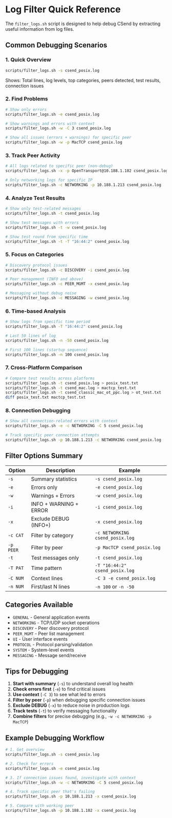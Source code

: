 # Log Filter Quick Reference

The `filter_logs.sh` script is designed to help debug CSend by extracting useful information from log files.

## Common Debugging Scenarios

### 1. Quick Overview
```bash
scripts/filter_logs.sh -s csend_posix.log
```
Shows: Total lines, log levels, top categories, peers detected, test results, connection issues

### 2. Find Problems
```bash
# Show only errors
scripts/filter_logs.sh -e csend_posix.log

# Show warnings and errors with context
scripts/filter_logs.sh -w -C 3 csend_posix.log

# Show all issues (errors + warnings) for specific peer
scripts/filter_logs.sh -w -p MacTCP csend_posix.log
```

### 3. Track Peer Activity
```bash
# All logs related to specific peer (non-debug)
scripts/filter_logs.sh -x -p OpenTransport@10.188.1.102 csend_posix.log

# Only networking logs for specific IP
scripts/filter_logs.sh -c NETWORKING -p 10.188.1.213 csend_posix.log
```

### 4. Analyze Test Results
```bash
# Show only test-related messages
scripts/filter_logs.sh -t csend_posix.log

# Show test messages with errors
scripts/filter_logs.sh -t -w csend_posix.log

# Show test round from specific time
scripts/filter_logs.sh -t -T "16:44:2" csend_posix.log
```

### 5. Focus on Categories
```bash
# Discovery protocol issues
scripts/filter_logs.sh -c DISCOVERY -i csend_posix.log

# Peer management (INFO and above)
scripts/filter_logs.sh -c PEER_MGMT -x csend_posix.log

# Messaging without debug noise
scripts/filter_logs.sh -c MESSAGING -w csend_posix.log
```

### 6. Time-based Analysis
```bash
# Show logs from specific time period
scripts/filter_logs.sh -T "16:44:2" csend_posix.log

# Last 50 lines of log
scripts/filter_logs.sh -n -50 csend_posix.log

# First 100 lines (startup sequence)
scripts/filter_logs.sh -n 100 csend_posix.log
```

### 7. Cross-Platform Comparison
```bash
# Compare test results across platforms
scripts/filter_logs.sh -t csend_posix.log > posix_test.txt
scripts/filter_logs.sh -t csend_mac.log > mactcp_test.txt
scripts/filter_logs.sh -t csend_classic_mac_ot_ppc.log > ot_test.txt
diff posix_test.txt mactcp_test.txt
```

### 8. Connection Debugging
```bash
# Show all connection-related errors with context
scripts/filter_logs.sh -e -c NETWORKING -C 5 csend_posix.log

# Track specific peer connection attempts
scripts/filter_logs.sh -p 10.188.1.213 -c NETWORKING csend_posix.log
```

## Filter Options Summary

| Option | Description | Example |
|--------|-------------|---------|
| `-s` | Summary statistics | `-s csend_posix.log` |
| `-e` | Errors only | `-e csend_posix.log` |
| `-w` | Warnings + Errors | `-w csend_posix.log` |
| `-i` | INFO + WARNING + ERROR | `-i csend_posix.log` |
| `-x` | Exclude DEBUG (INFO+) | `-x csend_posix.log` |
| `-c CAT` | Filter by category | `-c NETWORKING csend_posix.log` |
| `-p PEER` | Filter by peer | `-p MacTCP csend_posix.log` |
| `-t` | Test messages only | `-t csend_posix.log` |
| `-T PAT` | Time pattern | `-T "16:44:2" csend_posix.log` |
| `-C NUM` | Context lines | `-C 3 -e csend_posix.log` |
| `-n NUM` | First/last N lines | `-n 100` or `-n -50` |

## Categories Available

- `GENERAL` - General application events
- `NETWORKING` - TCP/UDP socket operations
- `DISCOVERY` - Peer discovery protocol
- `PEER_MGMT` - Peer list management
- `UI` - User interface events
- `PROTOCOL` - Protocol parsing/validation
- `SYSTEM` - System-level events
- `MESSAGING` - Message send/receive

## Tips for Debugging

1. **Start with summary** (`-s`) to understand overall log health
2. **Check errors first** (`-e`) to find critical issues
3. **Use context** (`-C 3`) to see what led to errors
4. **Filter by peer** (`-p`) when debugging specific connection issues
5. **Exclude DEBUG** (`-x`) to reduce noise in production logs
6. **Track tests** (`-t`) to verify messaging functionality
7. **Combine filters** for precise debugging (e.g., `-w -c NETWORKING -p MacTCP`)

## Example Debugging Workflow

```bash
# 1. Get overview
scripts/filter_logs.sh -s csend_posix.log

# 2. Check for errors
scripts/filter_logs.sh -e csend_posix.log

# 3. If connection issues found, investigate with context
scripts/filter_logs.sh -w -c NETWORKING -C 5 csend_posix.log

# 4. Track specific peer that's failing
scripts/filter_logs.sh -p 10.188.1.213 -x csend_posix.log

# 5. Compare with working peer
scripts/filter_logs.sh -p 10.188.1.102 -x csend_posix.log
```
